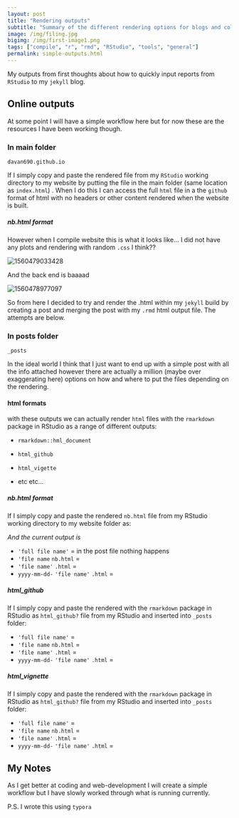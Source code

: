 ```yaml
---
layout: post
title: "Rendering outputs"
subtitle: "Summary of the different rendering options for blogs and collaborations"
image: /img/filing.jpg
bigimg: /img/first-image1.png
tags: ["compile", "r", "rmd", "RStudio", "tools", "general"]
permalink: simple-outputs.html
---
```


My outputs from first thoughts about how to quickly input reports from `RStudio` to my `jekyll` blog. 

## Online outputs

At some point I will have a simple workflow here but for now these are the resources I have been working though.

### In main folder

`davan690.github.io`

If I simply copy and paste the rendered file from my `RStudio` working directory to my website by putting the file in the main folder (same location as `index.html`) . When I do this I can access the full `html` file in a the `github` format of html with no headers or other content rendered when the website is built.

##### nb.html format

However when I compile website this is what it looks like... I did not have any plots and rendering with random `.css` I think??

![1560479033428](C:\GIT\davan690.github.io\img\no-plots-rmd.png)

And the back end is baaaad

![1560478977097](C:\GIT\davan690.github.io\img\tag-issues-render-md.png)

So from here I decided to try and render the .html within my `jekyll` build by creating a post and merging the post with my `.rmd` html output file. The attempts are below.

### In posts folder

`_posts`

In the ideal world I think that I just want to end up with a simple post with all the info attached however there are actually a million (maybe over exaggerating here) options on how and where to put the files depending on the rendering.

#### html formats

with these outputs we can actually render `html` files with the `rmarkdown` package in RStudio as a range of different outputs:

- `rmarkdown::hml_document`

- `html_github`
- `html_vigette`
- etc etc...

##### nb.html format

If I simply copy and paste the rendered `nb.html` file from my RStudio working directory to my website folder as:

*And the current output is*

- `'full file name'` = in the post file nothing happens
- `'file name` `nb.html` = 
- `'file name'` `.html` = 
- `yyyy-mm-dd-` `'file name'` `.html` = 

##### html_github

If I simply copy and paste the rendered with the `rmarkdown` package in RStudio as `html_github?` file from my RStudio and inserted into `_posts` folder:

- `'full file name'` = 
- `'file name` `nb.html` = 
- `'file name'` `.html` = 
- `yyyy-mm-dd-` `'file name'` `.html` = 

##### html_vignette

If I simply copy and paste the rendered with the `rmarkdown` package in RStudio as `html_github?` file from my RStudio and inserted into `_posts` folder:

- `'full file name'` = 
- `'file name` `nb.html` = 
- `'file name'` `.html` = 
- `yyyy-mm-dd-` `'file name'` `.html` = 



## My Notes

As I get better at coding and web-development I will create a simple workflow but I have slowly worked through what is running currently.

P.S. I wrote this using `typora`